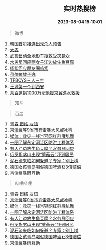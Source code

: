 <div align="center"><h2>实时热搜榜</h2><h4>2023-08-04 15:10:01</h4></div>

> 微博  

1. [韩国首尔接连出现杀人预告](https://s.weibo.com/weibo?q=%23%E9%9F%A9%E5%9B%BD%E9%A6%96%E5%B0%94%E6%8E%A5%E8%BF%9E%E5%87%BA%E7%8E%B0%E6%9D%80%E4%BA%BA%E9%A2%84%E5%91%8A%23&t=31&band_rank=1&Refer=top)<br />
2. [大麦](https://s.weibo.com/weibo?q=%E5%A4%A7%E9%BA%A6&t=31&band_rank=2&Refer=top)<br />
3. [武警出动全地形车搜救受灾群众](https://s.weibo.com/weibo?q=%23%E6%AD%A6%E8%AD%A6%E5%87%BA%E5%8A%A8%E5%85%A8%E5%9C%B0%E5%BD%A2%E8%BD%A6%E6%90%9C%E6%95%91%E5%8F%97%E7%81%BE%E7%BE%A4%E4%BC%97%23&t=31&band_rank=3&Refer=top)<br />
4. [水务局回应两女子江边放生鱼豆腐](https://s.weibo.com/weibo?q=%23%E6%B0%B4%E5%8A%A1%E5%B1%80%E5%9B%9E%E5%BA%94%E4%B8%A4%E5%A5%B3%E5%AD%90%E6%B1%9F%E8%BE%B9%E6%94%BE%E7%94%9F%E9%B1%BC%E8%B1%86%E8%85%90%23&t=31&band_rank=4&Refer=top)<br />
5. [杨紫回应朋友圈杨紫](https://s.weibo.com/weibo?q=%23%E6%9D%A8%E7%B4%AB%E5%9B%9E%E5%BA%94%E6%9C%8B%E5%8F%8B%E5%9C%88%E6%9D%A8%E7%B4%AB%23&t=31&band_rank=5&Refer=top)<br />
6. [蒋依依敖子逸](https://s.weibo.com/weibo?q=%E8%92%8B%E4%BE%9D%E4%BE%9D%E6%95%96%E5%AD%90%E9%80%B8&t=31&band_rank=6&Refer=top)<br />
7. [TFBOYS三人三字](https://s.weibo.com/weibo?q=%23TFBOYS%E4%B8%89%E4%BA%BA%E4%B8%89%E5%AD%97%23&t=31&band_rank=7&Refer=top)<br />
8. [王源第一个到西安](https://s.weibo.com/weibo?q=%23%E7%8E%8B%E6%BA%90%E7%AC%AC%E4%B8%80%E4%B8%AA%E5%88%B0%E8%A5%BF%E5%AE%89%23&t=31&band_rank=8&Refer=top)<br />
9. [茶百道捐1000万元驰援京冀洪水救援](https://s.weibo.com/weibo?q=%23%E8%8C%B6%E7%99%BE%E9%81%93%E6%8D%901000%E4%B8%87%E5%85%83%E9%A9%B0%E6%8F%B4%E4%BA%AC%E5%86%80%E6%B4%AA%E6%B0%B4%E6%95%91%E6%8F%B4%23&t=31&band_rank=9&Refer=top)<br />

> 知乎  


> 百度  

1. [青春 团结 友谊](https://www.baidu.com/s?wd=%E9%9D%92%E6%98%A5+%E5%9B%A2%E7%BB%93+%E5%8F%8B%E8%B0%8A&sa=fyb_news&rsv_dl=fyb_news)<br />
2. [京津冀等9省市有雷暴大风或冰雹](https://www.baidu.com/s?wd=%E4%BA%AC%E6%B4%A5%E5%86%80%E7%AD%899%E7%9C%81%E5%B8%82%E6%9C%89%E9%9B%B7%E6%9A%B4%E5%A4%A7%E9%A3%8E%E6%88%96%E5%86%B0%E9%9B%B9&sa=fyb_news&rsv_dl=fyb_news)<br />
3. [媒体：救灾一线岂容网红群魔乱舞](https://www.baidu.com/s?wd=%E5%AA%92%E4%BD%93%EF%BC%9A%E6%95%91%E7%81%BE%E4%B8%80%E7%BA%BF%E5%B2%82%E5%AE%B9%E7%BD%91%E7%BA%A2%E7%BE%A4%E9%AD%94%E4%B9%B1%E8%88%9E&sa=fyb_news&rsv_dl=fyb_news)<br />
4. [一图了解永定河泛区防洪工程体系](https://www.baidu.com/s?wd=%E4%B8%80%E5%9B%BE%E4%BA%86%E8%A7%A3%E6%B0%B8%E5%AE%9A%E6%B2%B3%E6%B3%9B%E5%8C%BA%E9%98%B2%E6%B4%AA%E5%B7%A5%E7%A8%8B%E4%BD%93%E7%B3%BB&sa=fyb_news&rsv_dl=fyb_news)<br />
5. [有人江边放生鱼豆腐？水务局回应](https://www.baidu.com/s?wd=%E6%9C%89%E4%BA%BA%E6%B1%9F%E8%BE%B9%E6%94%BE%E7%94%9F%E9%B1%BC%E8%B1%86%E8%85%90%EF%BC%9F%E6%B0%B4%E5%8A%A1%E5%B1%80%E5%9B%9E%E5%BA%94&sa=fyb_news&rsv_dl=fyb_news)<br />
6. [俄罗斯喀山出现“蘑菇云”吓到居民](https://www.baidu.com/s?wd=%E4%BF%84%E7%BD%97%E6%96%AF%E5%96%80%E5%B1%B1%E5%87%BA%E7%8E%B0%E2%80%9C%E8%98%91%E8%8F%87%E4%BA%91%E2%80%9D%E5%90%93%E5%88%B0%E5%B1%85%E6%B0%91&sa=fyb_news&rsv_dl=fyb_news)<br />
7. [泥石流来临如何躲避？专家：别上树](https://www.baidu.com/s?wd=%E6%B3%A5%E7%9F%B3%E6%B5%81%E6%9D%A5%E4%B8%B4%E5%A6%82%E4%BD%95%E8%BA%B2%E9%81%BF%EF%BC%9F%E4%B8%93%E5%AE%B6%EF%BC%9A%E5%88%AB%E4%B8%8A%E6%A0%91&sa=fyb_news&rsv_dl=fyb_news)<br />
8. [德国女孩青岛喝假德国啤酒获3倍赔偿](https://www.baidu.com/s?wd=%E5%BE%B7%E5%9B%BD%E5%A5%B3%E5%AD%A9%E9%9D%92%E5%B2%9B%E5%96%9D%E5%81%87%E5%BE%B7%E5%9B%BD%E5%95%A4%E9%85%92%E8%8E%B73%E5%80%8D%E8%B5%94%E5%81%BF&sa=fyb_news&rsv_dl=fyb_news)<br />
9. [京津冀暴雨互助](https://www.baidu.com/s?wd=%E4%BA%AC%E6%B4%A5%E5%86%80%E6%9A%B4%E9%9B%A8%E4%BA%92%E5%8A%A9&sa=fyb_news&rsv_dl=fyb_news)<br />

> 哔哩哔哩  

1. [青春 团结 友谊](https://www.baidu.com/s?wd=%E9%9D%92%E6%98%A5+%E5%9B%A2%E7%BB%93+%E5%8F%8B%E8%B0%8A&sa=fyb_news&rsv_dl=fyb_news)<br />
2. [京津冀等9省市有雷暴大风或冰雹](https://www.baidu.com/s?wd=%E4%BA%AC%E6%B4%A5%E5%86%80%E7%AD%899%E7%9C%81%E5%B8%82%E6%9C%89%E9%9B%B7%E6%9A%B4%E5%A4%A7%E9%A3%8E%E6%88%96%E5%86%B0%E9%9B%B9&sa=fyb_news&rsv_dl=fyb_news)<br />
3. [媒体：救灾一线岂容网红群魔乱舞](https://www.baidu.com/s?wd=%E5%AA%92%E4%BD%93%EF%BC%9A%E6%95%91%E7%81%BE%E4%B8%80%E7%BA%BF%E5%B2%82%E5%AE%B9%E7%BD%91%E7%BA%A2%E7%BE%A4%E9%AD%94%E4%B9%B1%E8%88%9E&sa=fyb_news&rsv_dl=fyb_news)<br />
4. [一图了解永定河泛区防洪工程体系](https://www.baidu.com/s?wd=%E4%B8%80%E5%9B%BE%E4%BA%86%E8%A7%A3%E6%B0%B8%E5%AE%9A%E6%B2%B3%E6%B3%9B%E5%8C%BA%E9%98%B2%E6%B4%AA%E5%B7%A5%E7%A8%8B%E4%BD%93%E7%B3%BB&sa=fyb_news&rsv_dl=fyb_news)<br />
5. [有人江边放生鱼豆腐？水务局回应](https://www.baidu.com/s?wd=%E6%9C%89%E4%BA%BA%E6%B1%9F%E8%BE%B9%E6%94%BE%E7%94%9F%E9%B1%BC%E8%B1%86%E8%85%90%EF%BC%9F%E6%B0%B4%E5%8A%A1%E5%B1%80%E5%9B%9E%E5%BA%94&sa=fyb_news&rsv_dl=fyb_news)<br />
6. [俄罗斯喀山出现“蘑菇云”吓到居民](https://www.baidu.com/s?wd=%E4%BF%84%E7%BD%97%E6%96%AF%E5%96%80%E5%B1%B1%E5%87%BA%E7%8E%B0%E2%80%9C%E8%98%91%E8%8F%87%E4%BA%91%E2%80%9D%E5%90%93%E5%88%B0%E5%B1%85%E6%B0%91&sa=fyb_news&rsv_dl=fyb_news)<br />
7. [泥石流来临如何躲避？专家：别上树](https://www.baidu.com/s?wd=%E6%B3%A5%E7%9F%B3%E6%B5%81%E6%9D%A5%E4%B8%B4%E5%A6%82%E4%BD%95%E8%BA%B2%E9%81%BF%EF%BC%9F%E4%B8%93%E5%AE%B6%EF%BC%9A%E5%88%AB%E4%B8%8A%E6%A0%91&sa=fyb_news&rsv_dl=fyb_news)<br />
8. [德国女孩青岛喝假德国啤酒获3倍赔偿](https://www.baidu.com/s?wd=%E5%BE%B7%E5%9B%BD%E5%A5%B3%E5%AD%A9%E9%9D%92%E5%B2%9B%E5%96%9D%E5%81%87%E5%BE%B7%E5%9B%BD%E5%95%A4%E9%85%92%E8%8E%B73%E5%80%8D%E8%B5%94%E5%81%BF&sa=fyb_news&rsv_dl=fyb_news)<br />
9. [京津冀暴雨互助](https://www.baidu.com/s?wd=%E4%BA%AC%E6%B4%A5%E5%86%80%E6%9A%B4%E9%9B%A8%E4%BA%92%E5%8A%A9&sa=fyb_news&rsv_dl=fyb_news)<br />
